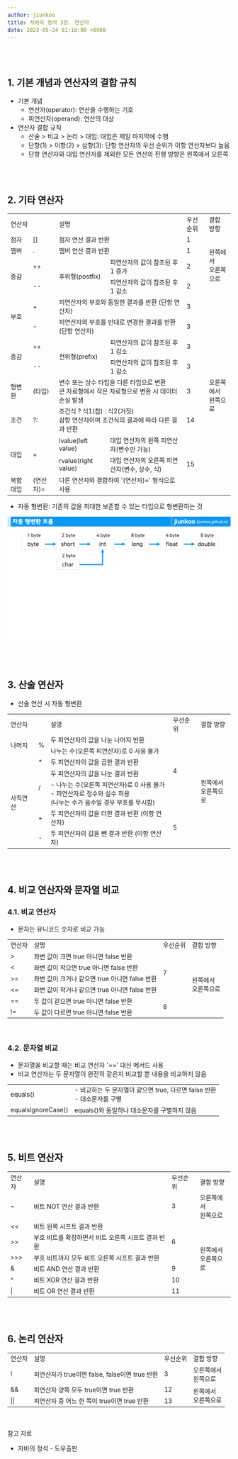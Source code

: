 ```yaml
---
author: jiunkoo
title: 자바의 정석 3장. 연산자
date: 2023-05-24 01:18:00 +0900
---
```



<br/>
<br/>

## 1. 기본 개념과 연산자의 결합 규칙

* 기본 개념
    * 연산자(operator): 연산을 수행하는 기호
    * 피연산자(operand): 연산의 대상
* 연산자 결합 규칙
    * 산술 > 비교 > 논리 > 대입: 대입은 제일 마지막에 수행
    * 단항(1) > 이항(2) > 삼항(3): 단항 연산자의 우선 순위가 이항 
 연산자보다 높음
    * 단항 연산자와 대입 연산자를 제외한 모든 연산의 진행 방향은 왼쪽에서 오른쪽

<br/>
<br/>

## 2. 기타 연산자

<div class="tb-plain">
    <table>
        <tbody>
            <tr>
                <td colspan="2">연산자</td>
                <td colspan="2">설명</td>
                <td>우선순위</td>
                <td>결합 방향</td>
            </tr>
            <tr>
                <td>첨자</td>
                <td>[]</td>
                <td colspan="2">첨자 연산 결과 반환</td>
                <td>1</td>
                <td rowspan="4">
                    왼쪽에서<br/>
                    오른쪽으로
                </td>
            </tr>
            <tr>
                <td>멤버</td>
                <td>.</td>
                <td colspan="2">멤버 연산 결과 반환</td>
                <td>1</td>
            </tr>
            <tr>
                <td rowspan="2">증감</td>
                <td>++</td>
                <td rowspan="2">후위형(postfix)</td>
                <td>피연산자의 값이 참조된 후 1 증가</td>
                <td>2</td>
            </tr>
            <tr>
                <td>--</td>
                <td>피연산자의 값이 참조된 후 1 감소</td>
                <td>2</td>
            </tr>
            <tr>
                <td rowspan="2">부호</td>
                <td>+</td>
                <td colspan="2">피연산자의 부호와 동일한 결과를 반환 (단항 연산자)</td>
                <td>3</td>
                <td rowspan="9">
                    오른쪽에서<br/>
                    왼쪽으로
                </td>
            </tr>
            <tr>
                <td>-</td>
                <td colspan="2">피연산자의 부호를 반대로 변경한 결과를 반환 (단항 연산자)</td>
                <td>3</td>
            </tr>
            <tr>
                <td rowspan="2">증감</td>
                <td>++</td>
                <td rowspan="2">전위형(prefix)</td>
                <td>피연산자의 값이 참조된 후 1 감소</td>
                <td>3</td>
            </tr>
            <tr>
                <td>--</td>
                <td>피연산자의 값이 참조된 후 1 감소</td>
                <td>3</td>
            </tr>
            <tr>
                <td>형변환</td>
                <td>(타입)</td>
                <td colspan="2">
                    변수 또는 상수 타입을 다른 타입으로 변환<br/>
                    큰 자료형에서 작은 자료형으로 변환 시 데이터 손실 발생
                </td>
                <td>3</td>
            </tr>
            <tr>
                <td>조건</td>
                <td>?:</td>
                <td colspan="2">
                    조건식 ? 식1(참) : 식2(거짓)<br/>
                    삼항 연산자이며 조건식의 결과에 따라 다른 결과 반환
                </td>
                <td>14</td>
            </tr>
            <tr>
                <td rowspan="2">대입</td>
                <td rowspan="2">=</td>
                <td>lvalue(left value)</td>
                <td>대입 연산자의 왼쪽 피연산자(변수만 가능)</td>
                <td rowspan="3">15</td>
            </tr>
            <tr>
                <td>rvalue(right value)</td>
                <td>대입 연산자의 오른쪽 피연산자(변수, 상수, 식)</td>
            </tr>
            <tr>
                <td>복합 대입</td>
                <td>(연산자)=</td>
                <td colspan="2">다른 연산자와 결합하여 '(연산자)=' 형식으로 사용</td>
            </tr>
        </tbody>
    </table>
</div>

* 자동 형변환: 기존의 값을 최대한 보존할 수 있는 타입으로 형변환하는 것

![png](/_assets/img/java/fundamentals-of-java/3-1.png)

<br/>
<br/>

## 3. 산술 연산자

* 산술 연산 시 자동 형변환

<div class="tb-plain">
    <table>
        <tbody>
            <tr>
                <td colspan="2">연산자</td>
                <td>설명</td>
                <td>우선순위</td>
                <td>결합 방향</td>
            </tr>
            <tr>
                <td rowspan="2">나머지</td>
                <td rowspan="2">%</td>
                <td>두 피연산자의 값을 나눈 나머지 반환</td>
                <td rowspan="5">4</td>
                <td rowspan="7">
                    왼쪽에서<br/>
                    오른쪽으로
                </td>
            </tr>
            <tr>
                <td>나누는 수(오른쪽 피연산자)로 0 사용 불가</td>
            </tr>
            <tr>
                <td rowspan="5">사칙연산</td>
                <td>*</td>
                <td>두 피연산자의 값을 곱한 결과 반환</td>
            </tr>
            <tr>
                <td rowspan="2">/</td>
                <td>두 피연산자의 값을 나눈 결과 반환</td>
            </tr>
            <tr>
                <td>
                    - 나누는 수(오른쪽 피연산자)로 0 사용 불가<br/>
                    - 피연산자로 정수와 실수 허용<br/>
                    (나누는 수가 음수일 경우 부호를 무시함)
                </td>
            </tr>
            <tr>
                <td>+</td>
                <td>두 피연산자의 값을 더한 결과 반환 (이항 연산자)</td>
                <td rowspan="2">5</td>
            </tr>
            <tr>
                <td>-</td>
                <td>두 피연산자의 값을 뺀 결과 반환 (이항 연산자)</td>
            </tr>
        </tbody>
    </table>
</div>

<br/>
<br/>

## 4. 비교 연산자와 문자열 비교

### 4.1. 비교 연산자

* 문자는 유니코드 숫자로 비교 가능

<div class="tb-plain">
    <table>
        <tbody>
            <tr>
                <td>연산자</td>
                <td>설명</td>
                <td>우선순위</td>
                <td>결합 방향</td>
            </tr>
            <tr>
                <td>&gt;</td>
                <td>좌변 값이 크면 true 아니면 false 반환</td>
                <td rowspan="4">7</td>
                <td rowspan="6">
                    왼쪽에서<br/>
                    오른쪽으로
                </td>
            </tr>
            <tr>
                <td>&lt;</td>
                <td>좌변 값이 작으면 true 아니면 false 반환</td>
            </tr>
            <tr>
                <td>&gt;=</td>
                <td>좌변 값이 크거나 같으면 true 아니면 false 반환</td>
            </tr>
            <tr>
                <td>&lt;=</td>
                <td>좌변 값이 작거나 같으면 true 아니면 false 반환</td>
            </tr>
            <tr>
                <td>==</td>
                <td>두 값이 같으면 true 아니면 false 반환</td>
                <td rowspan="2">8</td>
            </tr>
            <tr>
                <td>!=</td>
                <td>두 값이 다르면 true 아니면 false 반환</td>
            </tr>
        </tbody>
    </table>
</div>

<br/>

### 4.2. 문자열 비교

* 문자열을 비교할 때는 비교 연산자 '==' 대신 메서드 사용
* 비교 연산자는 두 문자열이 완전히 같은지 비교할 뿐 내용을 비교하지 않음

<div class="tb-plain">
    <table>
        <tbody>
            <tr>
                <td>equals()</td>
                <td>
                  - 비교하는 두 문자열이 같으면 true, 다르면 false 반환<br/>
                  - 대소문자를 구별
                </td>
            </tr>
            <tr>
                <td>equalsIgnoreCase()</td>
                <td>equals()와 동일하나 대소문자를 구별하지 않음</td>
            </tr>
        </tbody>
    </table>
</div>

<br/>
<br/>

## 5. 비트 연산자

<div class="tb-plain">
    <table>
        <tbody>
            <tr>
                <td>연산자</td>
                <td>설명</td>
                <td>우선순위</td>
                <td>결합 방향</td>
            </tr>
            <tr>
                <td>~</td>
                <td>비트 NOT 연산 결과 반환</td>
                <td>3</td>
                <td>
                    오른쪽에서<br/>
                    왼쪽으로
                </td>
            </tr>
            <tr>
                <td>&lt;&lt;</td>
                <td>비트 왼쪽 시프트 결과 반환</td>
                <td rowspan="3">6</td>
                <td rowspan="6">
                    왼쪽에서<br/>
                    오른쪽으로
                </td>
            </tr>
            <tr>
                <td>&gt;&gt;</td>
                <td>부호 비트를 확장하면서 비트 오른쪽 시프트 결과 반환</td>
            </tr>
            <tr>
                <td>&gt;&gt;&gt;</td>
                <td>부호 비트까지 모두 비트 오른쪽 시프트 결과 반환</td>
            </tr>
            <tr>
                <td>&amp;</td>
                <td>비트 AND 연산 결과 반환</td>
                <td>9</td>
            </tr>
            <tr>
                <td>^</td>
                <td>비트 XOR 연산 결과 반환</td>
                <td>10</td>
            </tr>
            <tr>
                <td>|</td>
                <td>비트 OR 연산 결과 반환</td>
                <td>11</td>
            </tr>
        </tbody>
    </table>
</div>

<br/>
<br/>

## 6. 논리 연산자

<div class="tb-plain">
    <table>
        <tbody>
            <tr>
                <td>연산자</td>
                <td>설명</td>
                <td>우선순위</td>
                <td>결합 방향</td>
            </tr>
            <tr>
                <td>!</td>
                <td>피연산자가 true이면 false, false이면 true 반환</td>
                <td>3</td>
                <td>
                    오른쪽에서<br/>
                    왼쪽으로
                </td>
            </tr>
            <tr>
                <td>&amp;&amp;</td>
                <td>피연산자 양쪽 모두 true이면 true 반환</td>
                <td>12</td>
                <td rowspan="2">
                    왼쪽에서<br/>
                    오른쪽으로
                </td>
            </tr>
            <tr>
                <td>||</td>
                <td>피연산자 중 어느 한 쪽이 true이면 true 반환</td>
                <td>13</td>
            </tr>
        </tbody>
    </table>
</div>

<br/>
<br/>

<div class="adm-reference">
    <div class="adm-title-reference">참고 자료</div>
    <ul>
        <li>자바의 정석 - 도우출판</li>
    </ul>
</div>
